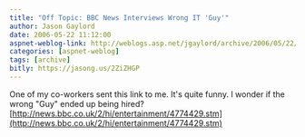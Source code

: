 ```yaml
---
title: "Off Topic: BBC News Interviews Wrong IT 'Guy'"
author: Jason Gaylord
date: 2006-05-22 11:12:00
aspnet-weblog-link: http://weblogs.asp.net/jgaylord/archive/2006/05/22/Off-Topic_3A00_-BBC-News-Interviews-Wrong-IT-_2200_Guy_2200_.aspx
categories: [aspnet-weblog]
tags: [archive]
bitly: https://jasong.us/2ZiZHGP
---
```


One of my co-workers sent this link to me. It's quite funny. I wonder if the wrong "Guy" ended up being hired? [http://news.bbc.co.uk/2/hi/entertainment/4774429.stm](http://news.bbc.co.uk/2/hi/entertainment/4774429.stm)